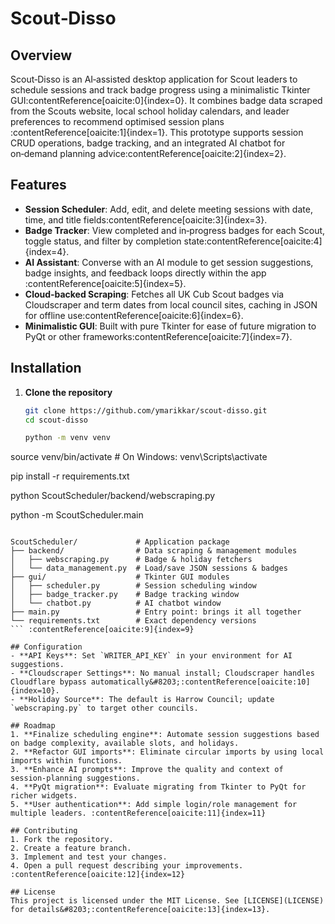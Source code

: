 # Scout‑Disso

## Overview
Scout‑Disso is an AI‑assisted desktop application for Scout leaders to schedule sessions and track badge progress using a minimalistic Tkinter GUI&#8203;:contentReference[oaicite:0]{index=0}. It combines badge data scraped from the Scouts website, local school holiday calendars, and leader preferences to recommend optimised session plans&#8203;:contentReference[oaicite:1]{index=1}. This prototype supports session CRUD operations, badge tracking, and an integrated AI chatbot for on‑demand planning advice&#8203;:contentReference[oaicite:2]{index=2}.

## Features
- **Session Scheduler**: Add, edit, and delete meeting sessions with date, time, and title fields&#8203;:contentReference[oaicite:3]{index=3}.  
- **Badge Tracker**: View completed and in‑progress badges for each Scout, toggle status, and filter by completion state&#8203;:contentReference[oaicite:4]{index=4}.  
- **AI Assistant**: Converse with an AI module to get session suggestions, badge insights, and feedback loops directly within the app&#8203;:contentReference[oaicite:5]{index=5}.  
- **Cloud‑backed Scraping**: Fetches all UK Cub Scout badges via Cloudscraper and term dates from local council sites, caching in JSON for offline use&#8203;:contentReference[oaicite:6]{index=6}.  
- **Minimalistic GUI**: Built with pure Tkinter for ease of future migration to PyQt or other frameworks&#8203;:contentReference[oaicite:7]{index=7}.

## Installation
1. **Clone the repository**  
   ```bash
   git clone https://github.com/ymarikkar/scout-disso.git
   cd scout-disso

   python -m venv venv
source venv/bin/activate    # On Windows: venv\Scripts\activate

pip install -r requirements.txt

python ScoutScheduler/backend/webscraping.py

python -m ScoutScheduler.main
``` :contentReference[oaicite:8]{index=8}

ScoutScheduler/             # Application package
├── backend/                # Data scraping & management modules
│   ├── webscraping.py      # Badge & holiday fetchers
│   └── data_management.py  # Load/save JSON sessions & badges
├── gui/                    # Tkinter GUI modules
│   ├── scheduler.py        # Session scheduling window
│   ├── badge_tracker.py    # Badge tracking window
│   └── chatbot.py          # AI chatbot window
├── main.py                 # Entry point: brings it all together
└── requirements.txt        # Exact dependency versions
``` :contentReference[oaicite:9]{index=9}

## Configuration
- **API Keys**: Set `WRITER_API_KEY` in your environment for AI suggestions.  
- **Cloudscraper Settings**: No manual install; Cloudscraper handles Cloudflare bypass automatically&#8203;:contentReference[oaicite:10]{index=10}.  
- **Holiday Source**: The default is Harrow Council; update `webscraping.py` to target other councils.

## Roadmap
1. **Finalize scheduling engine**: Automate session suggestions based on badge complexity, available slots, and holidays.  
2. **Refactor GUI imports**: Eliminate circular imports by using local imports within functions.  
3. **Enhance AI prompts**: Improve the quality and context of session‑planning suggestions.  
4. **PyQt migration**: Evaluate migrating from Tkinter to PyQt for richer widgets.  
5. **User authentication**: Add simple login/role management for multiple leaders. :contentReference[oaicite:11]{index=11}

## Contributing
1. Fork the repository.  
2. Create a feature branch.  
3. Implement and test your changes.  
4. Open a pull request describing your improvements. :contentReference[oaicite:12]{index=12}

## License
This project is licensed under the MIT License. See [LICENSE](LICENSE) for details&#8203;:contentReference[oaicite:13]{index=13}.


